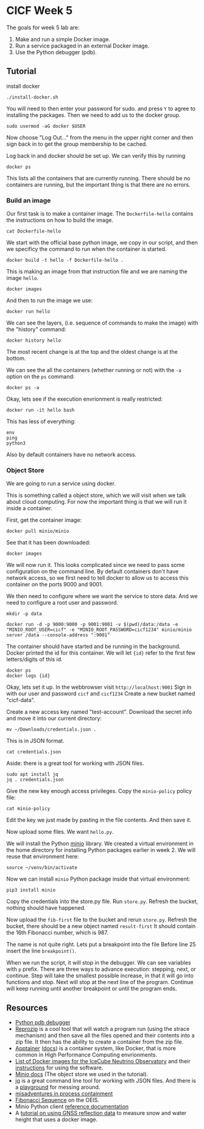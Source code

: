# CICF Week 5

The goals for week 5 lab are:

1. Make and run a simple Docker image.
1. Run a service packaged in an external Docker image.
1. Use the Python debugger (pdb).

## Tutorial

install docker

```
./install-docker.sh
```

You will need to then enter your password for sudo. and press `Y` to
agree to installing the packages.
Then we need to add us to the docker group.

```
sudo usermod -aG docker $USER
```

Now choose "Log Out..." from the menu in the upper right corner and
then sign back in to get the group membership to be cached.

Log back in and docker should be set up.
We can verify this by running

```
docker ps
```

This lists all the containers that are currently running.
There should be no containers are running, but the important thing is
that there are no errors.

### Build an image

Our first task is to make a container image.
The `Dockerfile-hello` contains the instructions on how to build the
image.

```
cat Dockerfile-hello
```

We start with the official base python image, we copy in our script,
and then we specificy the command to run when the container is
started.

```
docker build -t hello -f Dockerfile-hello .
```

This is making an image from that instruction file and we are naming
the image `hello`.

```
docker images
```

And then to run the image we use:

```
docker run hello
```

We can see the layers, (i.e. sequence of commands to make the image)
with the "history" command:

```
docker history hello
```

The most recent change is at the top and the oldest change is at the
bottom.

We can see the all the containers (whether running or not) with the
`-a` option on the `ps` command:

```
docker ps -a
```

Okay, lets see if the execution envrionment is really restricted:

```
docker run -it hello bash
```

This has less of everything:

```
env
ping
python3
```

Also by default containers have no network access.


### Object Store

We are going to run a service using docker.

This is something called a object store, which we will visit when we
talk about cloud computing.  For now the important thing is that we
will run it inside a container.

First, get the container image:

```
docker pull minio/minio
```

See that it has been downloaded:

```
docker images
```

We will now run it.  This looks complicated since we need to pass some
configuration on the command line.  By default containers don't have
network access, so we first need to tell docker to allow us to access
this container on the ports 9000 and 9001.

We then need to configure where we want the service to store data.
And we need to configure a root user and password.

```
mkdir -p data

docker run -d -p 9000:9000 -p 9001:9001 -v $(pwd)/data:/data -e "MINIO_ROOT_USER=cicf" -e "MINIO_ROOT_PASSWORD=cicf1234" minio/minio server /data --console-address ":9001"
```

The container should have started and be running in the background.
Docker printed the id for this container.  We will let `{id}` refer to
the first few letters/digits of this id.

```
docker ps
docker logs {id}
```

Okay, lets set it up. In the webbrowser visit `http://localhost:9001`
Sign in with our user and password `cicf` and `cicf1234` Create a new
bucket named "cicf-data".

Create a new access key named "test-account".  Download the secret
info and move it into our current directory:

```
mv ~/Downloads/credentials.json .
```

This is in JSON format.

```
cat credentials.json
```

Aside: there is a great tool for working with JSON files.

```
sudo apt install jq
jq . credentials.json
```

Give the new key enough access privileges.  Copy the `minio-policy`
policy file:

```
cat minio-policy
```

Edit the key we just made by pasting in the file contents.  And then
save it.

Now upload some files.  We want `hello.py`.

We will install the Python [minio] library.  We created a virtual
environment in the home directory for installing Python packages
earlier in week 2.  We will reuse that environment here:

[minio]: https://pypi.org/project/minio/

```
source ~/venv/bin/activate
```

Now we can install `minio` Python package inside that virtual
environment:

```
pip3 install minio
```

Copy the credentials into the store.py file.  Run `store.py`.  Refresh
the bucket, nothing should have happened.  

Now upload the `fib-first` file to the bucket and rerun `store.py`.
Refresh the bucket, there should be a new object named `result-first`
It should contain the 16th Fibonacci number, which is 987.

The name is not quite right.  Lets put a breakpoint into the file
Before line 25 insert the line `breakpoint()`.

When we run the script, it will stop in the debugger.  We can see
variables with `p` prefix.  There are three ways to advance execution:
stepping, next, or continue. Step will take the smallest possible
increase, in that it will go into functions and stop.  Next will stop
at the next line of the program.  Continue will keep running until
another breakpoint or until the program ends.


## Resources

- [Python pdb debugger](https://docs.python.org/3/library/pdb.html)
- [Reprozip](https://www.reprozip.org/) is a cool tool that will watch a program run (using the strace mechanism) and then save all the files opened and their contents into a zip file. It then has the ability to create a container from the zip file.
- [Apptainer](https://apptainer.org/) ([docs](https://apptainer.org/docs/user/latest/)) is a container system, like Docker, that is more common in High Performance Computing envrionments.
- [List of Docker images for the IceCube Neutrino Observatory](https://hub.docker.com/u/icecube) and their [instructions](https://docs.icecube.aq/icetray/main/index.html) for using the software.
- [Minio docs](https://min.io/docs/minio/container/index.html) (The object store we used in the tutorial).
- [jq](https://jqlang.github.io/jq/) is a great command line tool for working with JSON files. And there is a [playground](https://jqplay.org/) for messing around.
- [misadventures in process containment](https://apenwarr.ca/log/?m=201901)
- [Fibonacci Sequence](https://oeis.org/A000045) on the OEIS.
- Minio Python client [reference documentation](https://min.io/docs/minio/linux/developers/python/API.html#put_object)
- A [tutorial on using GNSS reflection
  data](https://gnssrefl.readthedocs.io/en/latest/pages/docker_cl_instructions.html)
  to measure snow and water height that uses a docker image.
